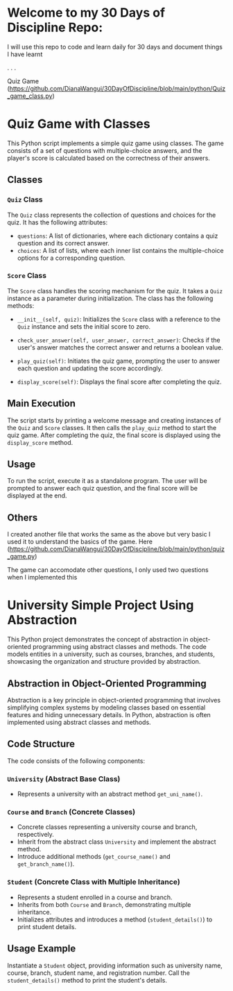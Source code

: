 # Welcome to my 30 Days of Discipline Repo:

I will use this repo to code and learn daily for 30 days and document things I have learnt

.
.
.

Quiz Game (https://github.com/DianaWangui/30DayOfDiscipline/blob/main/python/Quiz_game_class.py)

# Quiz Game with Classes

This Python script implements a simple quiz game using classes. The game consists of a set of questions with multiple-choice answers, and the player's score is calculated based on the correctness of their answers.

## Classes

### `Quiz` Class

The `Quiz` class represents the collection of questions and choices for the quiz. It has the following attributes:

- `questions`: A list of dictionaries, where each dictionary contains a quiz question and its correct answer.
- `choices`: A list of lists, where each inner list contains the multiple-choice options for a corresponding question.

### `Score` Class

The `Score` class handles the scoring mechanism for the quiz. It takes a `Quiz` instance as a parameter during initialization. The class has the following methods:

- `__init__(self, quiz)`: Initializes the `Score` class with a reference to the `Quiz` instance and sets the initial score to zero.

- `check_user_answer(self, user_answer, correct_answer)`: Checks if the user's answer matches the correct answer and returns a boolean value.

- `play_quiz(self)`: Initiates the quiz game, prompting the user to answer each question and updating the score accordingly.

- `display_score(self)`: Displays the final score after completing the quiz.

## Main Execution

The script starts by printing a welcome message and creating instances of the `Quiz` and `Score` classes. It then calls the `play_quiz` method to start the quiz game. After completing the quiz, the final score is displayed using the `display_score` method.

## Usage

To run the script, execute it as a standalone program. The user will be prompted to answer each quiz question, and the final score will be displayed at the end.

## Others

I created another file that works the same as the above but very basic
I used it to understand the basics of the game.
Here (https://github.com/DianaWangui/30DayOfDiscipline/blob/main/python/quiz_game.py)

The game can accomodate other questions, I only used two questions when I implemented this

# University Simple Project Using Abstraction

This Python project demonstrates the concept of abstraction in object-oriented programming using abstract classes and
methods. The code models entities in a university, such as courses, branches, and students, showcasing the organization and structure provided by abstraction.

## Abstraction in Object-Oriented Programming

Abstraction is a key principle in object-oriented programming that involves simplifying complex systems by modeling classes based on essential features and hiding unnecessary details. In Python, abstraction is often implemented using abstract classes and methods.

## Code Structure

The code consists of the following components:

### `University` (Abstract Base Class)

- Represents a university with an abstract method `get_uni_name()`.

### `Course` and `Branch` (Concrete Classes)

- Concrete classes representing a university course and branch, respectively.
- Inherit from the abstract class `University` and implement the abstract method.
- Introduce additional methods (`get_course_name()` and `get_branch_name()`).

### `Student` (Concrete Class with Multiple Inheritance)

- Represents a student enrolled in a course and branch.
- Inherits from both `Course` and `Branch`, demonstrating multiple inheritance.
- Initializes attributes and introduces a method (`student_details()`) to print student details.

## Usage Example

Instantiate a `Student` object, providing information such as university name, course, branch, student name, and registration number. Call the `student_details()` method to print the student's details.
